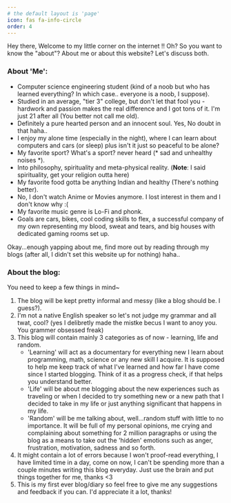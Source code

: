 ```yaml
---
# the default layout is 'page'
icon: fas fa-info-circle
order: 4
---
```

Hey there, Welcome to my little corner on the internet !!
Oh? So you want to know the "about"? About me or about this website? Let's discuss both. 
### About 'Me':
- Computer science engineering student (kind of a noob but who has learned everything? In which case.. everyone is a noob, I suppose).
- Studied in an average, "tier 3" college, but don't let that fool you - hardwork and passion makes the real difference and I got tons of it. I'm just 21 after all (You better not call me old).
- Definitely a pure hearted person and an innocent soul. Yes, No doubt in that haha..
- I enjoy my alone time (especially in the night), where I can learn about computers and cars (or sleep) plus isn't it just so peaceful to be alone?
- My favorite sport? What's a sport? never heard (* sad and unhealthy noises *).
- Into philosophy, spirituality and meta-physical reality. (**Note**: I said spirituality, get your religion outta here)
- My favorite food gotta be anything Indian and healthy (There's nothing better).
- No, I don't watch Anime or Movies anymore. I lost interest in them and I don't know why :(
- My favorite music genre is Lo-Fi and phonk.
- Goals are cars, bikes, cool coding skills to flex, a successful company of my own representing my blood, sweat and tears, and big houses with dedicated gaming rooms set up. 


Okay...enough yapping about me, find more out by reading through my blogs (after all, I didn't set this website up for nothing) haha..


### About the blog:

You need to keep a few things in mind~
1. The blog will be kept pretty informal and messy (like a blog should be. I guess?).
2. I'm not a native English speaker so let's not judge my grammar and all twat, cool? (yes I delibretly made the mistke becus I want to anoy you. You grammer obsessed freak)
3. This blog will contain mainly 3 categories as of now - learning, life and random.
    - 'Learning' will act as a documentary for everything new I learn about programming, math, science or any new skill I acquire. It is supposed to help me keep track of what I've learned and how far I have come since I started blogging. Think of it as a progress check, if that helps you understand better.
    - 'Life' will be about me blogging about the new experiences such as traveling or when I decided to try something new or a new path that I decided to take in my life or just anything significant that happens in my life.
    - 'Random' will be me talking about, well...random stuff with little to no importance. It will be full of my personal opinions, me crying and complaining about something for 2 million paragraphs or using the blog as a means to take out the 'hidden' emotions such as anger, frustration, motivation, sadness and so forth.
4. It might contain a lot of errors because I won't proof-read everything, I have limited time in a day, come on now, I can't be spending more than a couple minutes writing this blog everyday. Just use the brain and put things together for me, thanks <3
5. This is my first ever blog/diary so feel free to give me any suggestions and feedback if you can. I'd appreciate it a lot, thanks!